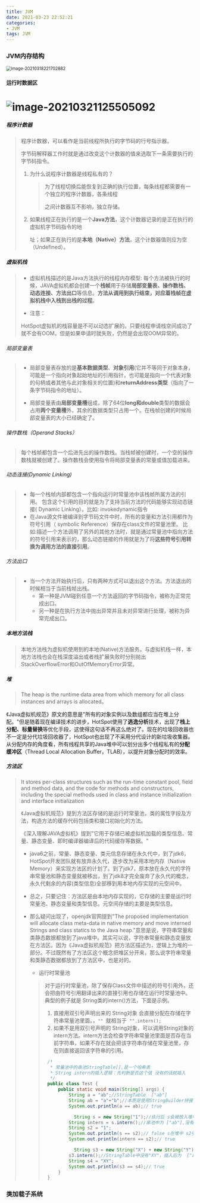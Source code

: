 ```yaml
---
title: JVM
date: 2021-03-23 22:52:21
categories: 
- JVM
tags: JVM
---
```


### JVM内存结构

<img src="http://www.caijy.top/image-20210318221702882.png" alt="image-20210318221702882" style="zoom: 80%;" />

#### 运行时数据区

# ![image-20210321125505092](http://www.caijy.top/image-20210321125505092.png)

##### 程序计数器

> 程序计数器，可以看作是当前线程所执行的字节码的行号指示器。
>
> 字节码解释器工作时就是通过改变这个计数器的值来选取下一条需要执行的字节码指令。
>
> 1. 为什么说程序计数器是线程私有的？
>
>    >为了线程切换后能恢复到正确的执行位置，每条线程都需要有一个独立的程序计数器，各条线程 
>    >
>    >之间计数器互不影响，独立存储。
>
> 2. 如果线程正在执行的是一个**Java方法**，这个计数器记录的是正在执行的虚拟机字节码指令的地 
>
>    址；如果正在执行的是**本地（Native）方法**，这个计数器值则应为空（Undefined）。

<!--more-->

##### 虚拟机栈

>* 虚拟机栈描述的是Java方法执行的线程内存模型: 每个方法被执行的时候，JAVA虚拟机都会创建一个**栈帧**用于存储**局部变量表、操作数栈、动态连接、方法出口**等信息。**方法从调用到执行结束，对应着栈帧在虚拟机栈中入栈到出栈的过程**。
>
>* 注意： 
>
>  HotSpot虚拟机的栈容量是不可以动态扩展的。只要线程申请栈空间成功了就不会有OOM，但是如果申请时就失败，仍然是会出现OOM异常的。

###### 局部变量表

> * 局部变量表存放的是**基本数据类型**、**对象引用**(它并不等同于对象本身，可能是一个指向对象起始地址的引用指针，也可能是指向一个代表对象的句柄或者其他与此对象相关的位置)和**returnAddress类型**（指向了一条字节码指令的地址）。
>
> * 局部变量表由**局部变量槽**组成，除了64位**long和double**类型的数据会占用**两个变量槽**外，其余的数据类型只占用一个。在栈帧创建的时候局部变量表的大小已经确定了。

###### 操作数栈（Operand Stacks）

>每个栈帧都包含一个后进先出的操作数栈。当栈帧被创建时，一个空的操作数栈就被创建了。操作数栈会使用指令将局部变量表的常量或值加载进来。

###### 动态连接(Dynamic Linking)

> - 每一个栈帧内部都包含一个指向运行时常量池中该栈帧所属方法的引用。 包含这个引用的目的就是为了支持当前方法的代码能够实现动态链接( Dynamic Linking）。比如: invokedynamic指令
> - 在Java源文件被编译到字节码文件中时，所有的变量和方法引用都作为符号引用（ symbolic Reference）保存在class文件的常量池里。 比如:描述一个方法调用了另外的其他方法时，就是通过常量池中指向方法的符号引用来表示的，那么动态链接的作用就是为了将**这些符号引用转换为调用方法的直接引用**。

###### 方法出口

> * 当一个方法开始执行后，只有两种方式可以退出这个方法。方法退出的时候相当于当前栈帧出栈。
>   * 第一种是JVM碰到任意一个方法返回的字节码指令，被称为正常完成出口。
>   * 另一种是在执行方法中抛出异常并且未对异常进行处理，被称为异常完成出口。

##### 本地方法栈

> 本地方法栈为虚拟机使用到的本地(Native)方法服务。与虚拟机栈一样，本地方法栈也会在栈深度溢出或者栈扩展失败时分别抛出StackOverflowError和OutOfMemoryError异常。

##### 堆

> The heap is the runtime data area from which memory for all class instances and arrays is allocated。

《Java虚拟机规范》原文的意思是"所有的对象实例以及数组都应当在堆上分配。"但是随着现在编译技术的进步，HotSpot使用了**逃逸分析**技术，出现了**栈上分配、标量替换**等优化手段，这使得这句话不再这么绝对了。现在的垃圾回收器也不一定是分代垃圾回收器了，HotSpot也出现了不采用分代设计的新垃圾收集器。从分配内存的角度看，所有线程共享的Java堆中可以划分出多个线程私有的**分配缓冲区**（Thread Local Allocation Buffer，TLAB），以提升对象分配时的效率。

##### 方法区

> It stores per-class structures such as the run-time constant pool, field and method data, and the code for methods and constructors, including the special methods  used in class and instance initialization and interface initialization
>
> 《Java虚拟机规范》提到方法区存储的是运行时常量池，类的属性字段及方法，构造方法的缓存代码包括类和接口初始化的方法。
>
> 《深入理解JAVA虚拟机》提到"它用于存储已被虚拟机加载的类型信息、常量、静态变量、即时编译器编译后的代码缓存等数据。"
>
> * java6之前，常量、静态变量、类元信息存储在永久代中，到了jdk6，HotSpot开发团队就有放弃永久代，逐步改为采用本地内存（Native Memory）来实现方法区的计划了。到了jdk7，原本放在永久代的字符串常量池和静态变量就被移出，到了jdk8才完全废弃了永久代的概念，永久代剩余的内容(类型信息)全部移到用本地内存实现的元空间中。
>
> * 总之，只要记住：方法区是由本地内存实现的，它存储的主要是运行时常量池、静态变量和类型信息。元空间存储的主要是类型信息。
>
> * 那么疑问出现了，openjdk官网提到"The proposed implementation will allocate class meta-data in native memory and move interned Strings and class statics to the Java heap."意思是说，字符串常量和类静态数据都放到了java堆中。其实可以说，字符串常量和静态变量放在方法区。因为《Java虚拟机规范》把方法区描述为，逻辑上为堆的一部分。不过既然有了方法区这个概念把堆区分开来，那么说字符串常量和类静态数据都放到了方法区中，也是对的。
>   *  运行时常量池 
>
>     >对于运行时常量池，除了保存Class文件中描述的符号引用外，还会把由符号引用翻译出来的直接引用也存储在运行时常量池中。典型的例子就是 String类的intern()方法，下面是示例。
>     >
>     >1. 直接用双引号声明出来的 String对象 会直接分配在存储在字符串常量池里面。，`"" `就相当于` "".intern();`
>     >2. 如果不是用双引号声明的 String对象，可以调用String对象的intern方法。intern方法会检查字符串常量池里面是否存在当前字符串，如果不存在就会把该字符串存储在常量池里，存在则直接返回该字符串的引用。
>     >
>     >  ```java
>     >   /*
>     >    * 常量池中的串池StringTable[],是一个哈希表
>     >    * String intern的插入逻辑：先判断是否这个值 没有的话就插入
>     >    */
>     >   public class Test {
>     >       public static void main(String[] args) {
>     >           String a = "ab";//StringTable  ["ab"]
>     >           String ab = "a"+"b";//本质是使用StringBuilder拼接，此时串池中已有ab 直接引用
>     >           System.out.println(a == ab);// true
>     > 
>     >             String s = new String("1");//执行后 s会被放入堆中
>     >           String intern = s.intern();//串池中为 ["ab"],没有"1"所以需要加入串池。执行完 ["ab","1"]
>     >           String s2 = "1";
>     >           System.out.println(s == s2);// false s在堆中 s2引用的是串池中的值 不相等
>     >           System.out.println(intern == s2);// true
>     > 
>     >             String s3 = new String("X") + new String("Y");//执行完 s3会放入堆中
>     >           s3.intern();//StringTable中没有"XY"，插入后为  ["ab","1","XY"]
>     >           String s4 = "XY";
>     >           System.out.println(s3 == s4);// true
>     >       }
>     >   }
>     >   ```



### 类加载子系统

###### 